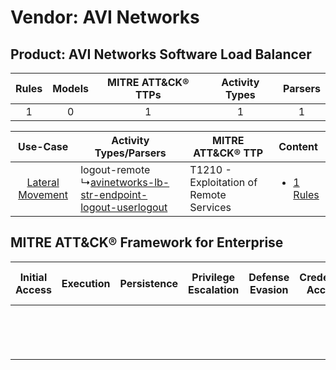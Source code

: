 Vendor: AVI Networks
====================
Product: AVI Networks Software Load Balancer
--------------------------------------------
| Rules | Models | MITRE ATT&CK® TTPs | Activity Types | Parsers |
|:-----:|:------:|:------------------:|:--------------:|:-------:|
|   1   |   0    |         1          |       1        |    1    |

|    Use-Case    | Activity Types/Parsers    | MITRE ATT&CK® TTP    | Content    |
|:----:| ---- | ---- | ---- |
| [Lateral Movement](../../../UseCases/uc_lateral_movement.md) |  logout-remote<br> ↳[avinetworks-lb-str-endpoint-logout-userlogout](Ps/pC_avinetworkslbstrendpointlogoutuserlogout.md)<br> | T1210 - Exploitation of Remote Services<br> | [<ul><li>1 Rules</li></ul>](RM/r_m_avi_networks_avi_networks_software_load_balancer_Lateral_Movement.md) |

MITRE ATT&CK® Framework for Enterprise
--------------------------------------
| Initial Access | Execution | Persistence | Privilege Escalation | Defense Evasion | Credential Access | Discovery | Lateral Movement                                                                     | Collection | Command and Control | Exfiltration | Impact |
| -------------- | --------- | ----------- | -------------------- | --------------- | ----------------- | --------- | ------------------------------------------------------------------------------------ | ---------- | ------------------- | ------------ | ------ |
|                |           |             |                      |                 |                   |           | [Exploitation of Remote Services](https://attack.mitre.org/techniques/T1210)<br><br> |            |                     |              |        |